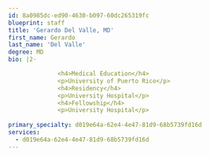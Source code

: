 ```yaml
---
id: 8a0985dc-ed90-4630-b097-60dc265319fc
blueprint: staff
title: 'Gerardo Del Valle, MD'
first_name: Gerardo
last_name: 'Del Valle'
degree: MD
bio: |2-

              <h4>Medical Education</h4>
              <p>University of Puerto Rico</p>
              <h4>Residency</h4>
              <p>University Hospital</p>
              <h4>Fellowship</h4>
              <p>University Hospital</p>
          
primary_specialty: d019e64a-62e4-4e47-81d9-68b5739fd16d
services:
  - d019e64a-62e4-4e47-81d9-68b5739fd16d
---
```

